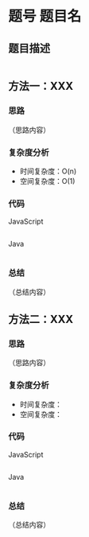 # 题号 题目名

## 题目描述

```

```

## 方法一：XXX

### 思路

（思路内容）

### 复杂度分析

- 时间复杂度：O(n)
- 空间复杂度：O(1)

### 代码

JavaScript

```JS

```

Java

```Java

```

### **总结**

（总结内容）



## 方法二：XXX

### 思路

（思路内容）

### 复杂度分析

- 时间复杂度：
- 空间复杂度：

### 代码

JavaScript

```JS

```

Java

```Java

```

### **总结**

（总结内容）
